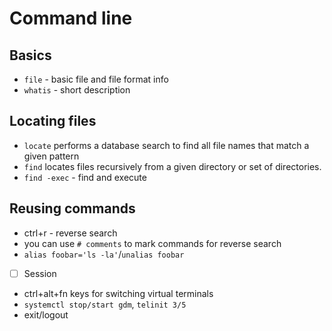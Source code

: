 # Command line

## Basics

* `file` - basic file and file format info
* `whatis` - short description

## Locating files

* `locate` performs a database search to find all file names that match a given
  pattern
* `find` locates files recursively from a given directory or set of directories.
* `find -exec` - find and execute

## Reusing commands

* ctrl+r - reverse search
* you can use `# comments` to mark commands for reverse search
* `alias foobar='ls -la'`/`unalias foobar`

- [ ] Session

* ctrl+alt+fn keys for switching virtual terminals
* `systemctl stop/start gdm`, `telinit 3/5`
* exit/logout
